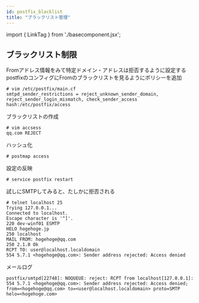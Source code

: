 ```yaml
---
id: postfix_blacklist
title: "ブラックリスト管理"
---
```

import { LinkTag } from './basecomponent.jsx';

## ブラックリスト制限
Fromアドレス情報をみて特定ドメイン・アドレスは拒否するように設定する  
postfixのコンフィグにFromのブラックリストを見るようにポリシーを追加

```
# vim /etc/postfix/main.cf
smtpd_sender_restrictions = reject_unknown_sender_domain, reject_sender_login_mismatch, check_sender_access hash:/etc/postfix/access
```

ブラックリストの作成  

```
# vim accsess
qq.com REJECT
```

ハッシュ化  

```
# postmap access
```

設定の反映  

```
# service postfix restart
```

試しにSMTPしてみると、たしかに拒否される  

```
# telnet localhost 25
Trying 127.0.0.1...
Connected to localhost.
Escape character is '^]'.
220 dev-winf01 ESMTP
HELO hogehoge.jp
250 localhost
MAIL FROM: hogehoge@qq.com
250 2.1.0 Ok
RCPT TO: user@localhost.localdomain
554 5.7.1 <hogehoge@qq.com>: Sender address rejected: Access denied
```

メールログ  

```
postfix/smtpd[22748]: NOQUEUE: reject: RCPT from localhost[127.0.0.1]: 554 5.7.1 <hogehoge@qq.com>: Sender address rejected: Access denied; from=<hogehoge@qq.com> to=<user@localhost.localdomain> proto=SMTP helo=<hogehoge.com>
```

